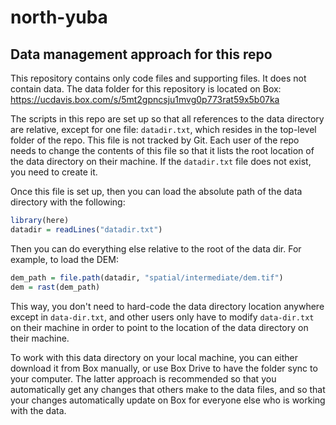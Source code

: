 # north-yuba

## Data management approach for this repo

This repository contains only code files and supporting files. It does not contain data. The data folder for this repository is located on Box: https://ucdavis.box.com/s/5mt2gpncsju1mvg0p773rat59x5b07ka

The scripts in this repo are set up so that all references to the data directory are relative, except for one file: `datadir.txt`, which resides in the top-level folder of the repo. This file is not tracked by Git. Each user of the repo needs to change the contents of this file so that it lists the root location of the data directory on their machine. If the `datadir.txt` file does not exist, you need to create it.

Once this file is set up, then you can load the absolute path of the data directory with the following:
```R 
library(here)
datadir = readLines("datadir.txt")
```

Then you can do everything else relative to the root of the data dir. For example, to load the DEM:
```R
dem_path = file.path(datadir, "spatial/intermediate/dem.tif")
dem = rast(dem_path)
```
This way, you don't need to hard-code the data directory location anywhere except in `data-dir.txt`, and other users only have to modify `data-dir.txt` on their machine in order to point to the location of the data directory on their machine.

To work with this data directory on your local machine, you can either download it from Box manually, or use Box Drive to have the folder sync to your computer. The latter approach is recommended so that you automatically get any changes that others make to the data files, and so that your changes automatically update on Box for everyone else who is working with the data.
